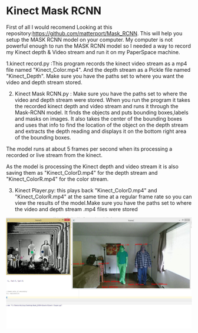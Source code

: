 # Kinect Mask RCNN

First of all I would recomend Looking at this repository:https://github.com/matterport/Mask_RCNN.
This will help you setup the MASK RCNN model on your computer.
My computer is not powerful enough to run the MASK RCNN model so I needed a way to
record my Kinect depth & Video stream and run it on my PaperSpace machine.

1.kinect record.py :This program records the kinect video stream as a mp4 file named "Kinect_Color.mp4".
And the depth stream as a Pickle file named "Kinect_Depth". Make sure you have the paths set to where you want the  video and depth stream stored.

2. Kinect Mask RCNN.py : Make sure you have the paths set to where the video and depth stream were stored.
When you run the program it  takes the recorded kinect depth and video stream and runs it through the Mask-RCNN model.
It finds the objects and puts bounding boxes,labels and masks on images. It also takes the center of the bounding boxes and uses that info to find the location of the object on the depth stream and extracts the depth reading and displays it on the bottom
right area of the bounding boxes.

The model runs at about 5 frames per second when its processing a recorded or live stream from the kinect.

As the model is processing the Kinect depth and video stream it is also saving them as "Kinect_ColorD.mp4" for the depth stream and "Kinect_ColorR.mp4" for the color stream.

3. Kinect Player.py: this plays back "Kinect_ColorD.mp4" and "Kinect_ColorR.mp4" at the same time at a regular frame rate so you can view the results of the model.Make sure you have the paths set to where the video and depth stream .mp4 files were stored

![Image description](https://github.com/valdivj/Kinect-Mask-RCNN/blob/master/Kinect_Mask.JPG)



